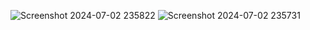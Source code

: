 ![Screenshot 2024-07-02 235822](https://github.com/kh4liddx/Hidden-Malware-Builder-V5/assets/119008410/f14b60ba-c587-4780-8fb3-1e4f5e69d28a)
![Screenshot 2024-07-02 235731](https://github.com/kh4liddx/Hidden-Malware-Builder-V5/assets/119008410/8f14a358-397d-43e2-8792-3a555b262460)
